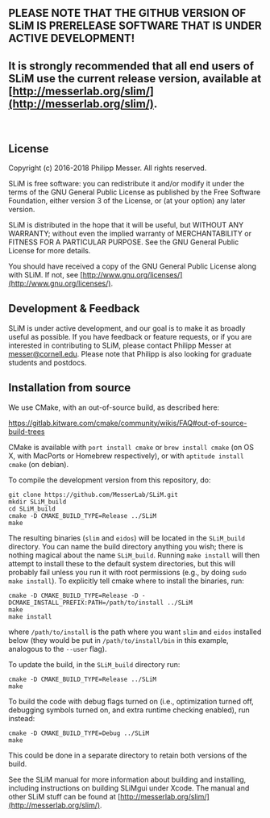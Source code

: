 PLEASE NOTE THAT THE GITHUB VERSION OF SLiM IS PRERELEASE SOFTWARE THAT IS UNDER ACTIVE DEVELOPMENT!
---------------------------------------------------------------------------------------------
It is strongly recommended that all end users of SLiM use the current release version, available at [http://messerlab.org/slim/](http://messerlab.org/slim/).
---------------------------------------------------------------------------------------------
 

License
----------

Copyright (c) 2016-2018 Philipp Messer.  All rights reserved.

SLiM is free software: you can redistribute it and/or modify it under the terms of the GNU General Public License as published by the Free Software Foundation, either version 3 of the License, or (at your option) any later version.

SLiM is distributed in the hope that it will be useful, but WITHOUT ANY WARRANTY; without even the implied warranty of MERCHANTABILITY or FITNESS FOR A PARTICULAR PURPOSE.  See the GNU General Public License for more details.

You should have received a copy of the GNU General Public License along with SLiM.  If not, see [http://www.gnu.org/licenses/](http://www.gnu.org/licenses/).


Development & Feedback
-----------------------------------
SLiM is under active development, and our goal is to make it as broadly useful as possible.  If you have feedback or feature requests, or if you are interested in contributing to SLiM, please contact Philipp Messer at [messer@cornell.edu](mailto:messer@cornell.edu). Please note that Philipp is also looking for graduate students and postdocs.


Installation from source
----------------------------------

We use CMake, with an out-of-source build, as described here:

https://gitlab.kitware.com/cmake/community/wikis/FAQ#out-of-source-build-trees

CMake is available with `port install cmake` or `brew install cmake` (on OS X, with MacPorts or Homebrew respectively), or with `aptitude install cmake` (on debian).

To compile the development version from this repository, do:

	git clone https://github.com/MesserLab/SLiM.git
	mkdir SLiM_build
	cd SLiM_build
	cmake -D CMAKE_BUILD_TYPE=Release ../SLiM
	make

The resulting binaries (`slim` and `eidos`) will be located in the `SLiM_build` directory.
You can name the build directory anything you wish; there is nothing magical about the name `SLiM_build`.
Running `make install` will then attempt to install these to the default system directories,
but this will probably fail unless you run it with root permissions (e.g., by doing `sudo make install`). 
To explicitly tell cmake where to install the binaries, run:

	cmake -D CMAKE_BUILD_TYPE=Release -D -DCMAKE_INSTALL_PREFIX:PATH=/path/to/install ../SLiM
	make
    make install

where `/path/to/install` is the path where you want `slim` and `eidos` installed below 
(they would be put in `/path/to/install/bin` in this example, analogous to the `--user` flag).

To update the build, in the `SLiM_build` directory run:

	cmake -D CMAKE_BUILD_TYPE=Release ../SLiM
	make

To build the code with debug flags turned on (i.e., optimization turned off, debugging symbols turned on, and extra runtime checking enabled), run instead:

	cmake -D CMAKE_BUILD_TYPE=Debug ../SLiM
	make

This could be done in a separate directory to retain both versions of the build.

See the SLiM manual for more information about building and installing, including instructions on building SLiMgui under Xcode.  The manual and other SLiM stuff can be found at [http://messerlab.org/slim/](http://messerlab.org/slim/).
